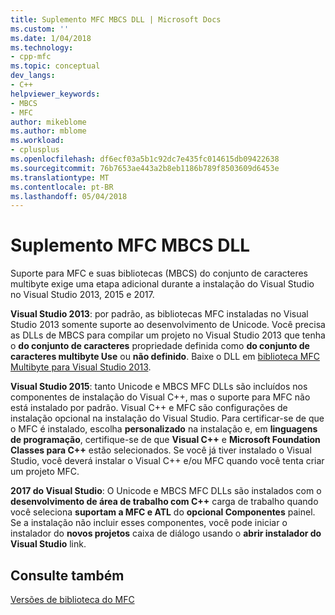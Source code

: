 ```yaml
---
title: Suplemento MFC MBCS DLL | Microsoft Docs
ms.custom: ''
ms.date: 1/04/2018
ms.technology:
- cpp-mfc
ms.topic: conceptual
dev_langs:
- C++
helpviewer_keywords:
- MBCS
- MFC
author: mikeblome
ms.author: mblome
ms.workload:
- cplusplus
ms.openlocfilehash: df6ecf03a5b1c92dc7e435fc014615db09422638
ms.sourcegitcommit: 76b7653ae443a2b8eb1186b789f8503609d6453e
ms.translationtype: MT
ms.contentlocale: pt-BR
ms.lasthandoff: 05/04/2018
---
```

# <a name="mfc-mbcs-dll-add-on"></a>Suplemento MFC MBCS DLL

Suporte para MFC e suas bibliotecas (MBCS) do conjunto de caracteres multibyte exige uma etapa adicional durante a instalação do Visual Studio no Visual Studio 2013, 2015 e 2017.

**Visual Studio 2013**: por padrão, as bibliotecas MFC instaladas no Visual Studio 2013 somente suporte ao desenvolvimento de Unicode. Você precisa as DLLs de MBCS para compilar um projeto no Visual Studio 2013 que tenha o **do conjunto de caracteres** propriedade definida como **do conjunto de caracteres multibyte Use** ou **não definido**. Baixe o DLL em [biblioteca MFC Multibyte para Visual Studio 2013](https://www.microsoft.com/en-us/download/details.aspx?id=40770).

**Visual Studio 2015**: tanto Unicode e MBCS MFC DLLs são incluídos nos componentes de instalação do Visual C++, mas o suporte para MFC não está instalado por padrão. Visual C++ e MFC são configurações de instalação opcional na instalação do Visual Studio. Para certificar-se de que o MFC é instalado, escolha **personalizado** na instalação e, em **linguagens de programação**, certifique-se de que **Visual C++** e **Microsoft Foundation Classes para C++** estão selecionados. Se você já tiver instalado o Visual Studio, você deverá instalar o Visual C++ e/ou MFC quando você tenta criar um projeto MFC.

**2017 do Visual Studio**: O Unicode e MBCS MFC DLLs são instalados com o **desenvolvimento de área de trabalho com C++** carga de trabalho quando você seleciona **suportam a MFC e ATL** do **opcional Componentes** painel. Se a instalação não incluir esses componentes, você pode iniciar o instalador do **novos projetos** caixa de diálogo usando o **abrir instalador do Visual Studio** link.

## <a name="see-also"></a>Consulte também

[Versões de biblioteca do MFC](../mfc/mfc-library-versions.md)

